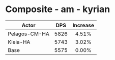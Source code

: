 # Composite - am - kyrian
| Actor | DPS | Increase |
|---|:---:|:---:|
|Pelagos-CM-HA|5826|4.51%|
|Kleia-HA|5743|3.02%|
|Base|5575|0.00%|
